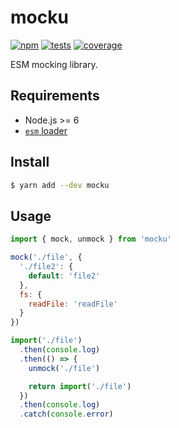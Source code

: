 # mocku

[![npm](https://img.shields.io/npm/v/mocku.svg?style=flat-square)](https://www.npmjs.com/package/mocku) [![tests](https://img.shields.io/travis/deepsweet/mocku/master.svg?label=tests&style=flat-square)](https://travis-ci.org/deepsweet/mocku) [![coverage](https://img.shields.io/codecov/c/github/deepsweet/mocku.svg?style=flat-square)](https://codecov.io/github/deepsweet/mocku)

ESM mocking library.

## Requirements

* Node.js >= 6
* [`esm` loader](https://github.com/standard-things/esm)

## Install

```sh
$ yarn add --dev mocku
```

## Usage

```js
import { mock, unmock } from 'mocku'

mock('./file', {
  './file2': {
    default: 'file2'
  },
  fs: {
    readFile: 'readFile'
  }
})

import('./file')
  .then(console.log)
  .then(() => {
    unmock('./file')

    return import('./file')
  })
  .then(console.log)
  .catch(console.error)
```
